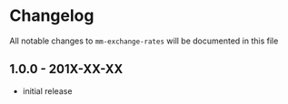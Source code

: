 # Changelog

All notable changes to `mm-exchange-rates` will be documented in this file

## 1.0.0 - 201X-XX-XX

- initial release

